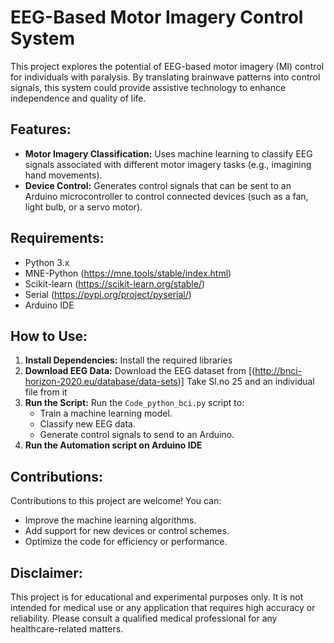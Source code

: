 # EEG-Based Motor Imagery Control System
This project explores the potential of EEG-based motor imagery (MI) control for individuals with paralysis. By translating brainwave patterns into control signals, this system could provide assistive technology to enhance independence and quality of life.

## Features:

* **Motor Imagery Classification:**  Uses machine learning to classify EEG signals associated with different motor imagery tasks (e.g., imagining hand movements).
* **Device Control:**  Generates control signals that can be sent to an Arduino microcontroller to control connected devices (such as a fan, light bulb, or a servo motor).

## Requirements:

* Python 3.x
* MNE-Python (https://mne.tools/stable/index.html) 
* Scikit-learn (https://scikit-learn.org/stable/)
* Serial (https://pypi.org/project/pyserial/)
* Arduino IDE

## How to Use:

1. **Install Dependencies:**  Install the required libraries 
2. **Download EEG Data:** Download the EEG dataset from [(http://bnci-horizon-2020.eu/database/data-sets)] Take Sl.no 25 and an individual file from it
4. **Run the Script:** Run the `Code_python_bci.py` script to:
    * Train a machine learning model.
    * Classify new EEG data.
    * Generate control signals to send to an Arduino.
5. **Run the Automation script on Arduino IDE**

## Contributions:

Contributions to this project are welcome! You can:
* Improve the machine learning algorithms.
* Add support for new devices or control schemes.
* Optimize the code for efficiency or performance.

## Disclaimer:

This project is for educational and experimental purposes only. It is not intended for medical use or any application that requires high accuracy or reliability. Please consult a qualified medical professional for any healthcare-related matters. 
